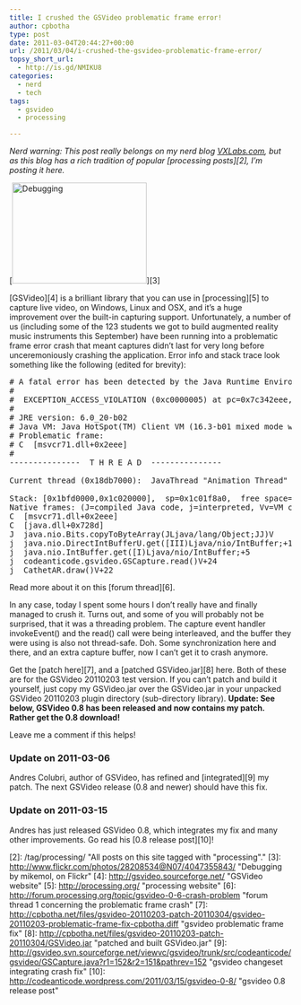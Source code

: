 ```yaml
---
title: I crushed the GSVideo problematic frame error!
author: cpbotha
type: post
date: 2011-03-04T20:44:27+00:00
url: /2011/03/04/i-crushed-the-gsvideo-problematic-frame-error/
topsy_short_url:
  - http://is.gd/NMIKU8
categories:
  - nerd
  - tech
tags:
  - gsvideo
  - processing

---
```

_Nerd warning: This post really belongs on my nerd blog [VXLabs.com][1], but as this blog has a rich tradition of popular [processing posts][2], I&#8217;m posting it here._

[<img src="http://farm3.static.flickr.com/2676/4047355843_0fd2fa0036_m.jpg" alt="Debugging" width="240" height="180" />][3]

[GSVideo][4] is a brilliant library that you can use in [processing][5] to capture live video, on Windows, Linux and OSX, and it&#8217;s a huge improvement over the built-in capturing support. Unfortunately, a number of us (including some of the 123 students we got to build augmented reality music instruments this September) have been running into a problematic frame error crash that meant captures didn&#8217;t last for very long before unceremoniously crashing the application. Error info and stack trace look something like the following (edited for brevity):

<pre class="brush: plain; title: ; notranslate" title=""># A fatal error has been detected by the Java Runtime Environment:
#
#  EXCEPTION_ACCESS_VIOLATION (0xc0000005) at pc=0x7c342eee, pid=1564, tid=2052
#
# JRE version: 6.0_20-b02
# Java VM: Java HotSpot(TM) Client VM (16.3-b01 mixed mode windows-x86 )
# Problematic frame:
# C  [msvcr71.dll+0x2eee]
#
---------------  T H R E A D  ---------------

Current thread (0x18db7000):  JavaThread "Animation Thread" [_thread_in_native, id=2052, stack(0x1bfd0000,0x1c020000)]

Stack: [0x1bfd0000,0x1c020000],  sp=0x1c01f8a0,  free space=13e1c01f384k
Native frames: (J=compiled Java code, j=interpreted, Vv=VM code, C=native code)
C  [msvcr71.dll+0x2eee]
C  [java.dll+0x728d]
J  java.nio.Bits.copyToByteArray(JLjava/lang/Object;JJ)V
j  java.nio.DirectIntBufferU.get([III)Ljava/nio/IntBuffer;+126
j  java.nio.IntBuffer.get([I)Ljava/nio/IntBuffer;+5
j  codeanticode.gsvideo.GSCapture.read()V+24
j  CathetAR.draw()V+22
</pre>

Read more about it on this [forum thread][6].

In any case, today I spent some hours I don&#8217;t really have and finally managed to crush it. Turns out, and some of you will probably not be surprised, that it was a threading problem. The capture event handler invokeEvent() and the read() call were being interleaved, and the buffer they were using is also not thread-safe. Doh. Some synchronization here and there, and an extra capture buffer, now I can&#8217;t get it to crash anymore.

Get the [patch here][7], and a [patched GSVideo.jar][8] here. Both of these are for the GSVideo 20110203 test version. If you can&#8217;t patch and build it yourself, just copy my GSVideo.jar over the GSVideo.jar in your unpacked GSVideo 20110203 plugin directory (sub-directory library). **Update: See below, GSVideo 0.8 has been released and now contains my patch. Rather get the 0.8 download!**

Leave me a comment if this helps!

### Update on 2011-03-06

Andres Colubri, author of GSVideo, has refined and [integrated][9] my patch. The next GSVideo release (0.8 and newer) should have this fix.

### Update on 2011-03-15

Andres has just released GSVideo 0.8, which integrates my fix and many other improvements. Go read his [0.8 release post][10]!

 [1]: http://vxlabs.com/ "VXLabs.com, my favourite nerd blog!"
 [2]: /tag/processing/ "All posts on this site tagged with "processing"."
 [3]: http://www.flickr.com/photos/28208534@N07/4047355843/ "Debugging by mikemol, on Flickr"
 [4]: http://gsvideo.sourceforge.net/ "GSVideo website"
 [5]: http://processing.org/ "processing website"
 [6]: http://forum.processing.org/topic/gsvideo-0-6-crash-problem "forum thread 1 concerning the problematic frame crash"
 [7]: http://cpbotha.net/files/gsvideo-20110203-patch-20110304/gsvideo-20110203-problematic-frame-fix-cpbotha.diff "gsvideo problematic frame fix"
 [8]: http://cpbotha.net/files/gsvideo-20110203-patch-20110304/GSVideo.jar "patched and built GSVideo.jar"
 [9]: http://gsvideo.svn.sourceforge.net/viewvc/gsvideo/trunk/src/codeanticode/gsvideo/GSCapture.java?r1=152&r2=151&pathrev=152 "gsvideo changeset integrating crash fix"
 [10]: http://codeanticode.wordpress.com/2011/03/15/gsvideo-0-8/ "gsvideo 0.8 release post"
